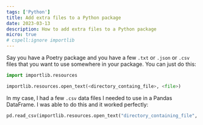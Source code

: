 ```yaml
---
tags: ['Python']
title: Add extra files to a Python package
date: 2023-03-13
description: How to add extra files to a Python package
micro: true
# cspell:ignore importlib
---
```


Say you have a Poetry package and you have a few `.txt` or `.json` or `.csv` files that you want to use somewhere in your package. You can just do this:

```py
import importlib.resources

importlib.resources.open_text(<directory_containg_file>, <file>)
```

In my case, I had a few `.csv` data files I needed to use in a Pandas DataFrame. I was able to do this and it worked perfectly:

```py
pd.read_csv(importlib.resources.open_text("directory_containing_file", "file.csv"))
```
